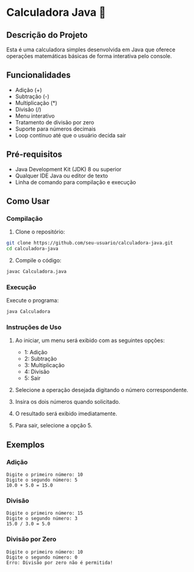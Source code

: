 # Calculadora Java 🧮

## Descrição do Projeto

Esta é uma calculadora simples desenvolvida em Java que oferece operações matemáticas básicas de forma interativa pelo console.
## Funcionalidades

- Adição (+)
- Subtração (-)
- Multiplicação (*)
- Divisão (/)
- Menu interativo
- Tratamento de divisão por zero
- Suporte para números decimais
- Loop contínuo até que o usuário decida sair

## Pré-requisitos

- Java Development Kit (JDK) 8 ou superior
- Qualquer IDE Java ou editor de texto
- Linha de comando para compilação e execução

## Como Usar

### Compilação

1. Clone o repositório:
```bash
git clone https://github.com/seu-usuario/calculadora-java.git
cd calculadora-java
```

2. Compile o código:
```bash
javac Calculadora.java
```

### Execução

Execute o programa:
```bash
java Calculadora
```

### Instruções de Uso

1. Ao iniciar, um menu será exibido com as seguintes opções:
   - 1: Adição
   - 2: Subtração
   - 3: Multiplicação
   - 4: Divisão
   - 5: Sair

2. Selecione a operação desejada digitando o número correspondente.

3. Insira os dois números quando solicitado.

4. O resultado será exibido imediatamente.

5. Para sair, selecione a opção 5.

## Exemplos

### Adição
```
Digite o primeiro número: 10
Digite o segundo número: 5
10.0 + 5.0 = 15.0
```

### Divisão
```
Digite o primeiro número: 15
Digite o segundo número: 3
15.0 / 3.0 = 5.0
```

### Divisão por Zero
```
Digite o primeiro número: 10
Digite o segundo número: 0
Erro: Divisão por zero não é permitida!
```
